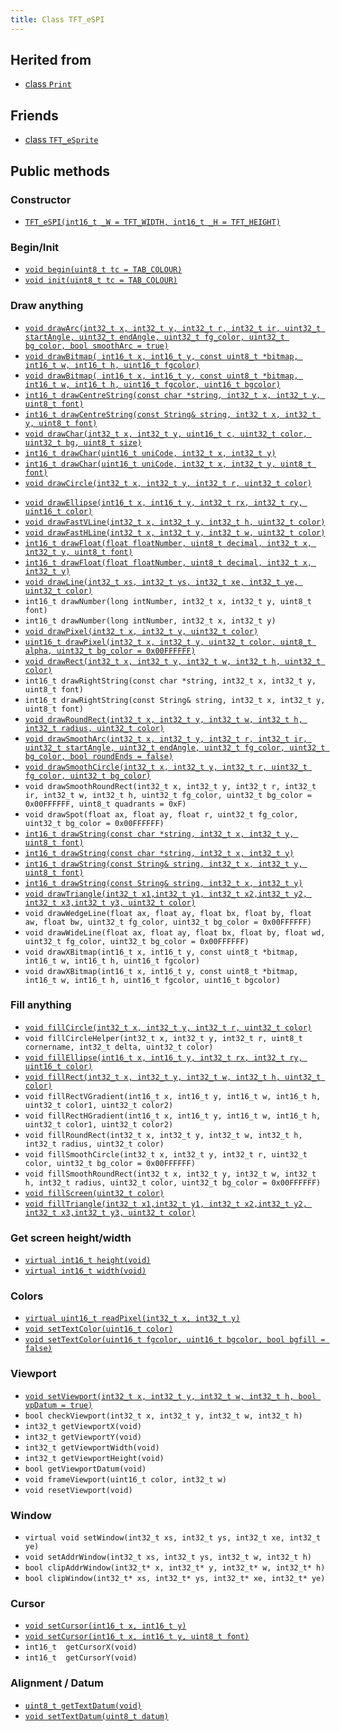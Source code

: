 ```yaml
---
title: Class TFT_eSPI
---
```


## Herited from

* [class `Print`](https://reference.arduino.cc/reference/en/language/functions/communication/print/)

## Friends

* [class `TFT_eSprite`](../tft_esprite.md)

## Public methods

### Constructor

* [`TFT_eSPI(int16_t _W = TFT_WIDTH, int16_t _H = TFT_HEIGHT)`](methods/constructor.md)

### Begin/Init

* [`void begin(uint8_t tc = TAB_COLOUR)`](methods/begin.md)
* [`void init(uint8_t tc = TAB_COLOUR)`](methods/init.md)

### Draw anything

* [`void drawArc(int32_t x, int32_t y, int32_t r, int32_t ir, uint32_t startAngle, uint32_t endAngle, uint32_t fg_color, uint32_t bg_color, bool smoothArc = true)`](methods/drawarc.md)
* [`void drawBitmap( int16_t x, int16_t y, const uint8_t *bitmap, int16_t w, int16_t h, uint16_t fgcolor)`](methods/drawbitmap.md)
* [`void drawBitmap( int16_t x, int16_t y, const uint8_t *bitmap, int16_t w, int16_t h, uint16_t fgcolor, uint16_t bgcolor)`](methods/drawbitmap.md)
* [`int16_t drawCentreString(const char *string, int32_t x, int32_t y, uint8_t font)`](methods/drawcentrestring.md)
* [`int16_t drawCentreString(const String& string, int32_t x, int32_t y, uint8_t font)`](methods/drawcentrestring.md)
* [`void drawChar(int32_t x, int32_t y, uint16_t c, uint32_t color, uint32_t bg, uint8_t size)`](methods/drawchar.md)
* [`int16_t drawChar(uint16_t uniCode, int32_t x, int32_t y)`](methods/drawchar.md)
* [`int16_t drawChar(uint16_t uniCode, int32_t x, int32_t y, uint8_t font)`](methods/drawchar.md)
* [`void drawCircle(int32_t x, int32_t y, int32_t r, uint32_t color)`](methods/drawcircle.md)
<!-- * `void drawCircleHelper(int32_t x, int32_t y, int32_t r, uint8_t cornername, uint32_t color)` -->
* [`void drawEllipse(int16_t x, int16_t y, int32_t rx, int32_t ry, uint16_t color)`](methods/drawellipse.md)
* [`void drawFastVLine(int32_t x, int32_t y, int32_t h, uint32_t color)`](methods/drawfastline.md)
* [`void drawFastHLine(int32_t x, int32_t y, int32_t w, uint32_t color)`](methods/drawfastline.md)
* [`int16_t drawFloat(float floatNumber, uint8_t decimal, int32_t x, int32_t y, uint8_t font)`](methods/drawfloat.md)
* [`int16_t drawFloat(float floatNumber, uint8_t decimal, int32_t x, int32_t y)`](methods/drawfloat.md)
* [`void drawLine(int32_t xs, int32_t ys, int32_t xe, int32_t ye, uint32_t color)`](methods/drawline.md)
* `int16_t drawNumber(long intNumber, int32_t x, int32_t y, uint8_t font)`
* `int16_t drawNumber(long intNumber, int32_t x, int32_t y)`
* [`void drawPixel(int32_t x, int32_t y, uint32_t color)`](methods/drawpixel.md)
* [`uint16_t drawPixel(int32_t x, int32_t y, uint32_t color, uint8_t alpha, uint32_t bg_color = 0x00FFFFFF)`](methods/drawpixel.md)
* [`void drawRect(int32_t x, int32_t y, int32_t w, int32_t h, uint32_t color)`](methods/drawrect.md)
* `int16_t drawRightString(const char *string, int32_t x, int32_t y, uint8_t font)`
* `int16_t drawRightString(const String& string, int32_t x, int32_t y, uint8_t font)`
* [`void drawRoundRect(int32_t x, int32_t y, int32_t w, int32_t h, int32_t radius, uint32_t color)`](methods/drawrect.md)
* [`void drawSmoothArc(int32_t x, int32_t y, int32_t r, int32_t ir, uint32_t startAngle, uint32_t endAngle, uint32_t fg_color, uint32_t bg_color, bool roundEnds = false)`](methods/drawarc.md)
* [`void drawSmoothCircle(int32_t x, int32_t y, int32_t r, uint32_t fg_color, uint32_t bg_color)`](methods/drawcircle.md)
* `void drawSmoothRoundRect(int32_t x, int32_t y, int32_t r, int32_t ir, int32_t w, int32_t h, uint32_t fg_color, uint32_t bg_color = 0x00FFFFFF, uint8_t quadrants = 0xF)`
* `void drawSpot(float ax, float ay, float r, uint32_t fg_color, uint32_t bg_color = 0x00FFFFFF)`
* [`int16_t drawString(const char *string, int32_t x, int32_t y, uint8_t font)`](methods/drawstring.md)
* [`int16_t drawString(const char *string, int32_t x, int32_t y)`](methods/drawstring.md)
* [`int16_t drawString(const String& string, int32_t x, int32_t y, uint8_t font)`](methods/drawstring.md)
* [`int16_t drawString(const String& string, int32_t x, int32_t y)`](methods/drawstring.md)
* [`void drawTriangle(int32_t x1,int32_t y1, int32_t x2,int32_t y2, int32_t x3,int32_t y3, uint32_t color)`](methods/drawtriangle.md)
* `void drawWedgeLine(float ax, float ay, float bx, float by, float aw, float bw, uint32_t fg_color, uint32_t bg_color = 0x00FFFFFF)`
* `void drawWideLine(float ax, float ay, float bx, float by, float wd, uint32_t fg_color, uint32_t bg_color = 0x00FFFFFF)`
* `void drawXBitmap(int16_t x, int16_t y, const uint8_t *bitmap, int16_t w, int16_t h, uint16_t fgcolor)`
* `void drawXBitmap(int16_t x, int16_t y, const uint8_t *bitmap, int16_t w, int16_t h, uint16_t fgcolor, uint16_t bgcolor)`

### Fill anything
 
* [`void fillCircle(int32_t x, int32_t y, int32_t r, uint32_t color)`](methods/fillcircle.md)
* `void fillCircleHelper(int32_t x, int32_t y, int32_t r, uint8_t cornername, int32_t delta, uint32_t color)`
* [`void fillEllipse(int16_t x, int16_t y, int32_t rx, int32_t ry, uint16_t color)`](methods/fillellipse.md)
* [`void fillRect(int32_t x, int32_t y, int32_t w, int32_t h, uint32_t color)`](methods/fillrect.md)
* `void fillRectVGradient(int16_t x, int16_t y, int16_t w, int16_t h, uint32_t color1, uint32_t color2)`
* `void fillRectHGradient(int16_t x, int16_t y, int16_t w, int16_t h, uint32_t color1, uint32_t color2)`
* `void fillRoundRect(int32_t x, int32_t y, int32_t w, int32_t h, int32_t radius, uint32_t color)`
* `void fillSmoothCircle(int32_t x, int32_t y, int32_t r, uint32_t color, uint32_t bg_color = 0x00FFFFFF)`
* `void fillSmoothRoundRect(int32_t x, int32_t y, int32_t w, int32_t h, int32_t radius, uint32_t color, uint32_t bg_color = 0x00FFFFFF)`
* [`void fillScreen(uint32_t color)`](methods/fillscreen.md)
* [`void fillTriangle(int32_t x1,int32_t y1, int32_t x2,int32_t y2, int32_t x3,int32_t y3, uint32_t color)`](methods/filltriangle.md)

### Get screen height/width

* [`virtual int16_t height(void)`](methods/height_width.md)
* [`virtual int16_t width(void)`](methods/height_width.md)

### Colors

* [`virtual uint16_t readPixel(int32_t x, int32_t y)`](methods/readpixel.md)
* [`void setTextColor(uint16_t color)`](methods/settextcolor.md)
* [`void setTextColor(uint16_t fgcolor, uint16_t bgcolor, bool bgfill = false)`](methods/settextcolor.md)

### Viewport

* [`void setViewport(int32_t x, int32_t y, int32_t w, int32_t h, bool vpDatum = true)`](methods/setviewport.md)
* `bool checkViewport(int32_t x, int32_t y, int32_t w, int32_t h)`
* `int32_t getViewportX(void)`
* `int32_t getViewportY(void)`
* `int32_t getViewportWidth(void)`
* `int32_t getViewportHeight(void)`
* `bool getViewportDatum(void)`
* `void frameViewport(uint16_t color, int32_t w)`
* `void resetViewport(void)`

### Window

* `virtual void setWindow(int32_t xs, int32_t ys, int32_t xe, int32_t ye)`
* `void setAddrWindow(int32_t xs, int32_t ys, int32_t w, int32_t h)`
* `bool clipAddrWindow(int32_t* x, int32_t* y, int32_t* w, int32_t* h)`
* `bool clipWindow(int32_t* xs, int32_t* ys, int32_t* xe, int32_t* ye)`

### Cursor

* [`void setCursor(int16_t x, int16_t y)`](methods/setcursor.md)
* [`void setCursor(int16_t x, int16_t y, uint8_t font)`](methods/setcursor.md)
* `int16_t  getCursorX(void)`
* `int16_t  getCursorY(void)`

### Alignment / Datum

* [`uint8_t getTextDatum(void)`](methods/gettextdatum.md)
* [`void setTextDatum(uint8_t datum)`](methods/settextdatum.md)

<!--
### what ? 

* virtual void pushColor(uint16_t color)
* virtual void begin_nin_write()
* virtual void end_nin_write()
* void setRotation(uint8_t r)
* uint8_t getRotation(void)
* void setOrigin(int32_t x, int32_t y)
* int32_t getOriginX(void)
* int32_t getOriginY(void)
* void invertDisplay(bool i)
* void pushColor(uint16_t color, uint32_t len)
* void pushColors(uint16_t  *data, uint32_t len, bool swap = true)
* void pushColors(uint8_t  *data, uint32_t len)
* void pushBlock(uint16_t color, uint32_t len)
* void pushPixels(const void * data_in, uint32_t len)
* uint8_t tft_Read_8(void)
* void begin_SDA_Read(void)
* void end_SDA_Read(void)


* void setSwapBytes(bool swap)
* bool getSwapBytes(void)
* void setBitmapColor(uint16_t fgcolor, uint16_t bgcolor)
* void setPivot(int16_t x, int16_t y)
* int16_t getPivotX(void)
* int16_t getPivotY(void)
* void readRect(int32_t x, int32_t y, int32_t w, int32_t h, uint16_t *data)
* void pushRect(int32_t x, int32_t y, int32_t w, int32_t h, uint16_t *data)
* void pushImage(int32_t x, int32_t y, int32_t w, int32_t h, uint16_t *data)
* void pushImage(int32_t x, int32_t y, int32_t w, int32_t h, uint16_t *data, uint16_t transparent)
* void pushImage(int32_t x, int32_t y, int32_t w, int32_t h, const uint16_t *data, uint16_t transparent)
* void pushImage(int32_t x, int32_t y, int32_t w, int32_t h, const uint16_t *data)
* void pushImage(int32_t x, int32_t y, int32_t w, int32_t h, uint8_t  *data, bool bpp8 = true, uint16_t *cmap = nullptr)
* void pushImage(int32_t x, int32_t y, int32_t w, int32_t h, uint8_t  *data, uint8_t  transparent, bool bpp8 = true, uint16_t *cmap = nullptr)
* void pushImage(int32_t x, int32_t y, int32_t w, int32_t h, const uint8_t *data, bool bpp8,  uint16_t *cmap = nullptr)
* void pushMaskedImage(int32_t x, int32_t y, int32_t w, int32_t h, uint16_t *img, uint8_t *mask)
* void readRectRGB(int32_t x, int32_t y, int32_t w, int32_t h, uint8_t *data)
* void setTextSize(uint8_t size)
* void setTextWrap(bool wrapX, bool wrapY = false)
* void setTextPadding(uint16_t x_width)
* uint16_t getTextPadding(void)
* void setFreeFont(const GFXfont *f = NULL)
* void setTextFont(uint8_t font)
* void setFreeFont(uint8_t font)
* void setTextFont(uint8_t font)
* int16_t textWidth(const char *string, uint8_t font)
* int16_t textWidth(const char *string)
* int16_t textWidth(const String& string, uint8_t font)
* int16_t textWidth(const String& string)
* int16_t fontHeight(uint8_t font)
* int16_t fontHeight(void)
* uint16_t decodeUTF8(uint8_t *buf, uint16_t *index, uint16_t remaining)
* uint16_t decodeUTF8(uint8_t c)
* size_t write(uint8_t)
* void setCallback(getColorCallback getCol)
* uint16_t fontsLoaded(void)
* void spiwrite(uint8_t)
* void writecommand(uint16_t c)
* void writeRegister8(uint16_t c, uint8_t d)
* void writeRegister16(uint16_t c, uint16_t d)
* void writecommand(uint8_t c)
* void writedata(uint8_t d)
* void commandList(const uint8_t *addr)
* uint8_t readcommand8( uint8_t cmd_function, uint8_t index = 0)
* uint16_t readcommand16(uint8_t cmd_function, uint8_t index = 0)
* uint32_t readcommand32(uint8_t cmd_function, uint8_t index = 0)
* uint16_t color565(uint8_t red, uint8_t green, uint8_t blue)
* uint16_t color8to16(uint8_t color332)
* uint8_t  color16to8(uint16_t color565)
* uint32_t color16to24(uint16_t color565)
* uint32_t color24to16(uint32_t color888);
* uint16_t alphaBlend(uint8_t alpha, uint16_t fgc, uint16_t bgc)
* uint16_t alphaBlend(uint8_t alpha, uint16_t fgc, uint16_t bgc, uint8_t dither)
* uint32_t alphaBlend24(uint8_t alpha, uint32_t fgc, uint32_t bgc, uint8_t dither = 0)
* bool initDMA(bool ctrl_cs = false)
* void deInitDMA(void)		   
* void pushImageDMA(int32_t x, int32_t y, int32_t w, int32_t h, uint16_t* data, uint16_t* buffer = nullptr)
* void pushImageDMA(int32_t x, int32_t y, int32_t w, int32_t h, uint16_t const* data)
* void pushPixelsDMA(uint16_t* image, uint32_t len)
* bool dmaBusy(void)
* void dmaWait(void)

  bool     DMA_Enabled = false;   // Flag for DMA enabled state
  uint8_t  spiBusyCheck = 0;      // Number of ESP32 transfer buffers to check

* void startWrite(void)
* void writeColor(uint16_t color, uint32_t len)
* void endWrite(void)

  // Set/get an arbitrary library configuration attribute or option
  //       Use to switch ON/OFF capabilities such as UTF8 decoding - each attribute has a unique ID
  //       id = 0: reserved - may be used in future to reset all attributes to a default state
  //       id = 1: Turn on (a=true) or off (a=false) GLCD cp437 font character error correction
  //       id = 2: Turn on (a=true) or off (a=false) UTF8 decoding
  //       id = 3: Enable or disable use of ESP32 PSRAM (if available)
           #define CP437_SWITCH 1
           #define UTF8_SWITCH  2
           #define PSRAM_ENABLE 3
  void     setAttribute(uint8_t id = 0, uint8_t a = 0); // Set attribute value
  uint8_t  getAttribute(uint8_t id = 0);                // Get attribute value

           // Used for diagnostic sketch to see library setup adopted by compiler, see Section 7 above
  void     getSetup(setup_t& tft_settings); // Sketch provides the instance to populate
  bool     verifySetupID(uint32_t id);

  // Global variables
#if !defined (TFT_PARALLEL_8_BIT) && !defined (RP2040_PIO_INTERFACE)
  static   SPIClass& getSPIinstance(void); // Get SPI class handle
#endif
  uint32_t textcolor, textbgcolor;         // Text foreground and background colours

  uint32_t bitmap_fg, bitmap_bg;           // Bitmap foreground (bit=1) and background (bit=0) colours

  uint8_t  textfont,  // Current selected font number
           textsize,  // Current font size multiplier
           textdatum, // Text reference datum
           rotation;  // Display rotation (0-3)

  uint8_t  decoderState = 0;   // UTF8 decoder state        - not for user access
  uint16_t decoderBuffer;      // Unicode code-point buffer - not for user access


Private methodes
----------------

*  void     spi_begin()
*  void     spi_end()
*  void     spi_begin_read()
*  void     spi_end_read()
*  inline void begin_tft_write() __attribute__((always_inline));
*  inline void end_tft_write()   __attribute__((always_inline));
*  inline void begin_tft_read()  __attribute__((always_inline));
*  inline void end_tft_read()    __attribute__((always_inline));

   void     initBus(void);

           // Temporary  library development function  TODO: remove need for this
  void     pushSwapBytePixels(const void* data_in, uint32_t len);

           // Same as setAddrWindow but exits with CGRAM in read mode
  void     readAddrWindow(int32_t xs, int32_t ys, int32_t w, int32_t h);

           // Byte read prototype
  uint8_t  readByte(void);

           // GPIO parallel bus input/output direction control
  void     busDir(uint32_t mask, uint8_t mode);

           // Single GPIO input/output direction control
  void     gpioMode(uint8_t gpio, uint8_t mode);

           // Smooth graphics helper
  uint8_t  sqrt_fraction(uint32_t num);

           // Helper function: calculate distance of a point from a finite length line between two points
  float    wedgeLineDistance(float pax, float pay, float bax, float bay, float dr);

           // Display variant settings
  uint8_t  tabcolor,                   // ST7735 screen protector "tab" colour (now invalid)
           colstart = 0, rowstart = 0; // Screen display area to CGRAM area coordinate offsets

           // Port and pin masks for control signals (ESP826 only) - TODO: remove need for this
  volatile uint32_t *dcport, *csport;
  uint32_t cspinmask, dcpinmask, wrpinmask, sclkpinmask;

           #if defined(ESP32_PARALLEL)
           // Bit masks for ESP32 parallel bus interface
  uint32_t xclr_mask, xdir_mask; // Port set/clear and direction control masks

           // Lookup table for ESP32 parallel bus interface uses 1kbyte RAM,
  uint32_t xset_mask[256]; // Makes Sprite rendering test 33% faster, for slower macro equivalent
                           // see commented out #define set_mask(C) within TFT_eSPI_ESP32.h
           #endif

  //uint32_t lastColor = 0xFFFF; // Last colour - used to minimise bit shifting overhead

  getColorCallback getColor = nullptr; // Smooth font callback function pointer

  bool     locked, inTransaction, lockTransaction; // SPI transaction and mutex lock flags


Protected attributs
-------------------

  int32_t  _init_width, _init_height; // Display w/h as input, used by setRotation()
  int32_t  _width, _height;           // Display w/h as modified by current rotation
  int32_t  addr_row, addr_col;        // Window position - used to minimise window commands

  int16_t  _xPivot;   // TFT x pivot point coordinate for rotated Sprites
  int16_t  _yPivot;   // TFT x pivot point coordinate for rotated Sprites

  // Viewport variables
  int32_t  _vpX, _vpY, _vpW, _vpH;    // Note: x start, y start, x end + 1, y end + 1
  int32_t  _xDatum;
  int32_t  _yDatum;
  int32_t  _xWidth;
  int32_t  _yHeight;
  bool     _vpDatum;
  bool     _vpOoB;

  int32_t  cursor_x, cursor_y, padX;       // Text cursor x,y and padding setting
  int32_t  bg_cursor_x;                    // Background fill cursor
  int32_t  last_cursor_x;                  // Previous text cursor position when fill used

  uint32_t fontsloaded;               // Bit field of fonts loaded

  uint8_t  glyph_ab,   // Smooth font glyph delta Y (height) above baseline
           glyph_bb;   // Smooth font glyph delta Y (height) below baseline

  bool     isDigits;   // adjust bounding box for numbers to reduce visual jiggling
  bool     textwrapX, textwrapY;  // If set, 'wrap' text at right and optionally bottom edge of display
  bool     _swapBytes; // Swap the byte order for TFT pushImage()

  bool     _booted;    // init() or begin() has already run once

                       // User sketch manages these via set/getAttribute()
  bool     _cp437;        // If set, use correct CP437 charset (default is OFF)
  bool     _utf8;         // If set, use UTF-8 decoder in print stream 'write()' function (default ON)
  bool     _psram_enable; // Enable PSRAM use for library functions (TBD) and Sprites

  uint32_t _lastColor; // Buffered value of last colour used

  bool     _fillbg;    // Fill background flag (just for for smooth fonts at the moment)

#if defined (SSD1963_DRIVER)
  uint16_t Cswap;      // Swap buffer for SSD1963
  uint8_t r6, g6, b6;  // RGB buffer for SSD1963
#endif

#ifdef LOAD_GFXFF
  GFXfont  *gfxFont;
#endif

/***************************************************************************************
**                         Section 9: TFT_eSPI class conditional extensions
***************************************************************************************/
// Load the Touch extension
#ifdef TOUCH_CS
  #if defined (TFT_PARALLEL_8_BIT) || defined (RP2040_PIO_INTERFACE)
    #if !defined(DISABLE_ALL_LIBRARY_WARNINGS)
      #error >>>>->> Touch functions not supported in 8/16-bit parallel mode or with RP2040 PIO.
    #endif
  #else
    #include "Extensions/Touch.h"        // Loaded if TOUCH_CS is defined by user
  #endif
#else
    #if !defined(DISABLE_ALL_LIBRARY_WARNINGS)
      #warning >>>>->> TOUCH_CS pin not defined, TFT_eSPI touch functions will not be available!
    #endif
#endif

// Load the Anti-aliased font extension
#ifdef SMOOTH_FONT
  #include "Extensions/Smooth_font.h"  // Loaded if SMOOTH_FONT is defined by user
#endif

}; // End of class TFT_eSPI

-->